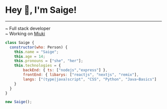 # Hey 👋, I'm Saige!
---
~ Full stack developer<br/>
~ Working on [Miuki](https://miuki.sh)

```js
class Saige {
  constructor(who: Person) {
    this.name = "Saige";
    this.age = 14;
    this.pronouns = ["she", "her"];
    this.technologies = {
        backEnd: { ts: ["nodejs","express"] },
        frontEnd: { libarys: ["reactjs", "nextjs", "remix"],
        langs: ["(type|java)script", "CSS", "Python", "Java~Basics"]
    }
  }
}

new Saige();
```

